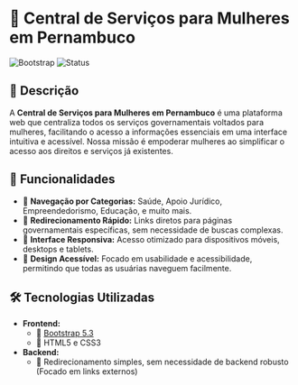 # 🌸 Central de Serviços para Mulheres em Pernambuco

![Bootstrap](https://img.shields.io/badge/Bootstrap-5.3-blueviolet?style=flat&logo=bootstrap)
![Status](https://img.shields.io/badge/Status-Em_Desenvolvimento-yellow)

## 📖 Descrição

A **Central de Serviços para Mulheres em Pernambuco** é uma plataforma web que centraliza todos os serviços governamentais voltados para mulheres, facilitando o acesso a informações essenciais em uma interface intuitiva e acessível. Nossa missão é empoderar mulheres ao simplificar o acesso aos direitos e serviços já existentes.

## 🚀 Funcionalidades

- 📂 **Navegação por Categorias:** Saúde, Apoio Jurídico, Empreendedorismo, Educação, e muito mais.
- 🔗 **Redirecionamento Rápido:** Links diretos para páginas governamentais específicas, sem necessidade de buscas complexas.
- 📱 **Interface Responsiva:** Acesso otimizado para dispositivos móveis, desktops e tablets.
- 🧩 **Design Acessível:** Focado em usabilidade e acessibilidade, permitindo que todas as usuárias naveguem facilmente.

## 🛠️ Tecnologias Utilizadas

- **Frontend:**
  - 🎨 [Bootstrap 5.3](https://getbootstrap.com/)
  - 🎯 HTML5 e CSS3
- **Backend:**
  - 🚀 Redirecionamento simples, sem necessidade de backend robusto (Focado em links externos)

